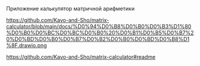Приложение калькулятор матричной арифметики


https://github.com/Kavo-and-Sho/matrix-calculator/blob/main/docs/%D0%94%D0%B8%D0%B0%D0%B3%D1%80%D0%B0%D0%BC%D0%BC%D0%B0%20%D0%B1%D0%B5%D0%B7%20%D0%BD%D0%B0%D0%B7%D0%B2%D0%B0%D0%BD%D0%B8%D1%8F.drawio.png


https://github.com/Kavo-and-Sho/matrix-calculator#readme
